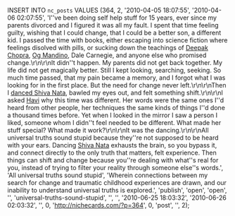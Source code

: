 <!--
title:
created:
updated:
slug:
tags:
-->
INSERT INTO `nc_posts` VALUES (364, 2, '2010-04-05 18:07:55', '2010-04-06 
02:07:55', 'I''ve been doing self help stuff for 15 years, ever since my 
parents divorced and I figured it was all my fault. I spent that time feeling 
guilty, wishing that I could change, that I could be a better son, a different 
kid. I passed the time with books, either escaping into science fiction where 
feelings disolved with pills, or sucking down the teachings of <a 
href="http://chopra.com/" title="The Chopra Center">Deepak Chopra</a>, <a 
href="http://ogmandino.com/" title="The official site for all things Og 
Mandino.">Og Mandino</a>, Dale Carnegie, and anyone else who promised 
change.\r\n\r\nIt didn''t happen. My parents did not get back together. My life 
did not get magically better. Still I kept looking, searching, seeking. So much 
time passed, that my pain became a memory, and I forgot what I was looking for 
in the first place. But the need for change never left.\r\n\r\nThen I <a 
href="http://fluentself.com/destuckification-retreat/" title="Havi''s fantastic 
Destuckification Retreat.">danced Shiva Nata</a>, bawled my eyes out, and felt 
something shift.\r\n\r\nI asked <a href="http://fluentself.com/" title="The 
Fluent Self. For when you need some destuckification.">Havi</a> why this time 
was different. Her words were the same ones I''d heard from other people, her 
techniques the same kinds of things I''d done a thousand times before. Yet when 
I looked in the mirror I saw a person I liked, someone whom I didn''t feel 
needed to be different. What made her stuff special? What made it 
work?\r\n\r\nIt was the dancing.\r\n\r\nAll universal truths sound stupid 
because they''re not supposed to be heard with your ears. Dancing <a 
href="/dance-of-shiva/" title="My attempt to answer the question, &#8220;What 
is Dance of Shiva?&#8221;">Shiva Nata</a> exhausts the brain, so you bypass it, 
and connect directly to the only truth that matters, felt experience. Then 
things can shift and change because you''re dealing with what''s real for you, 
instead of trying to filter your reality through someone else''s words.', 'All 
universal truths sound stupid', 'Wherein connections between my search for 
change and traumatic childhood experiences are drawn, and our inability to 
understand universal truths is explored.', 'publish', 'open', 'open', '', 
'universal-truths-sound-stupid', '', '', '2010-06-25 18:03:32', '2010-06-26 
02:03:32', '', 0, 'http://nichecards.com/?p=364', 0, 'post', '', 2);
